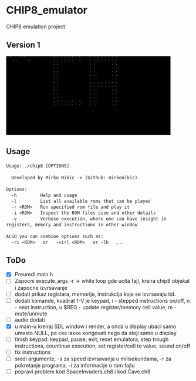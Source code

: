 # CHIP8_emulator
CHIP8 emulation project

**Version 1**
---
![img/version1.jpg](img/version1.jpg)





**Usage**
---

```
Usage: ./chip8 [OPTIONS]

  Developed by Mirko Nikic -> (Github: mirkonikic)

Options:
  -h         Help and usage
  -l         List all available roms that can be played
  -r <ROM>   Run specified rom file and play it
  -i <ROM>   Inspect the ROM files size and other details
  -v         Verbose execution, where one can have insight in registers, memory and instructions in other window
  
ALSO you can combine options such as:
  -ri <ROM>   or   -virl <ROM>   or -lh   ...
```

**ToDo**
---
- [x] Preuredi main.h
- [ ] Zapocni execute_args -r -> while loop gde ucita fajl, kreira chip8 objekat i zapocne izvrsavanje
- [ ] dodati prikaz registara, memorije, instrukcija koje se izvrsavaju itd.
- [ ] dodati komande, kvadrat 1-V je keypad, i - stepped instructions on/off, n - next instruction, u $REG - update register/memory cell value, m - mute/unmute
- [ ] audio dodati
- [x] u main-u kreiraj SDL window i render, a onda u display ubaci samo umesto NULL, pa ces lakse korigovati nego da stoji samo u display
- [ ] finish keypad: keypad, pause, exit, reset emulatora, step trough instructions, countinue execution, set register/cell to value, sound on/off
- [ ] fix instructions
- [ ] sredi argumente, -s za speed izvrsavanja u milisekundama, -r za pokretanje programa, -i za informacije o rom fajlu
- [ ] popravi problem kod SpaceInvaders.ch8 i kod Cave.ch8